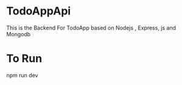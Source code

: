 # TodoAppApi
This is the Backend For TodoApp based on Nodejs , Express, js and Mongodb
# To Run 
npm run dev